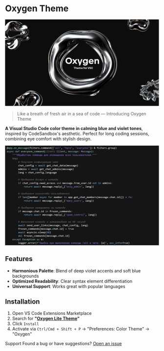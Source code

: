 # Oxygen Theme

![Python Code Example](screenshots/preview.png)

> Like a breath of fresh air in a sea of code — Introducing Oxygen Theme

**A Visual Studio Code color theme in calming blue and violet tones**, inspired by CodeSandbox's aesthetic. Perfect for long coding sessions, combining eye comfort with stylish design.

![Python Code Example](screenshots/PythonTest.png)

## Features  
- **Harmonious Palette**: Blend of deep violet accents and soft blue backgrounds  
- **Optimized Readability**: Clear syntax element differentiation  
- **Universal Support**: Works great with popular languages

## Installation  
1. Open VS Code Extensions Marketplace  
2. Search for **"[Oxygen Lite Theme](https://marketplace.visualstudio.com/items?itemName=Merrcurys.oxygen-lite-theme)"**  
3. Click `Install`  
4. Activate via `Ctrl/Cmd + Shift + P` → "Preferences: Color Theme" → "Oxygen"

Support
Found a bug or have suggestions?
[Open an issue](https://github.com/Merrcurys/Oxygen-Theme/issues)